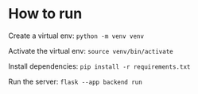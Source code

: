 # How to run
Create a virtual env:
`python -m venv venv`

Activate the virtual env:
`source venv/bin/activate`

Install dependencies:
`pip install -r requirements.txt`

Run the server:
`flask --app backend run`
